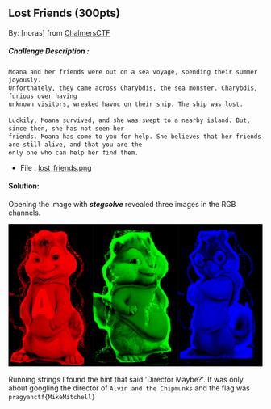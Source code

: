 ## Lost Friends (300pts) 
By: [noras] from [ChalmersCTF](http://chalmersctf.se)

##### Challenge Description : 
```
Moana and her friends were out on a sea voyage, spending their summer joyously.
Unfortnately, they came across Charybdis, the sea monster. Charybdis, furious over having
unknown visitors, wreaked havoc on their ship. The ship was lost.

Luckily, Moana survived, and she was swept to a nearby island. But, since then, she has not seen her
friends. Moana has come to you for help. She believes that her friends are still alive, and that you are the
only one who can help her find them.

```
* File : [lost_friends.png](images/lost_friends.png)

#### Solution:

Opening the image with ***stegsolve*** revealed three images in the RGB channels.

![lost_friends.png](images/solved.jpg)

Running strings I found the hint that said 'Director Maybe?'. It was only about googling the director of ```Alvin and the Chipmunks``` and the flag was ```pragyanctf{MikeMitchell}```